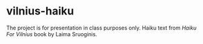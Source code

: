 # vilnius-haiku

The project is for presentation in class purposes only.
Haiku text from *Haiku For Vilnius* book by Laima Sruoginis.
